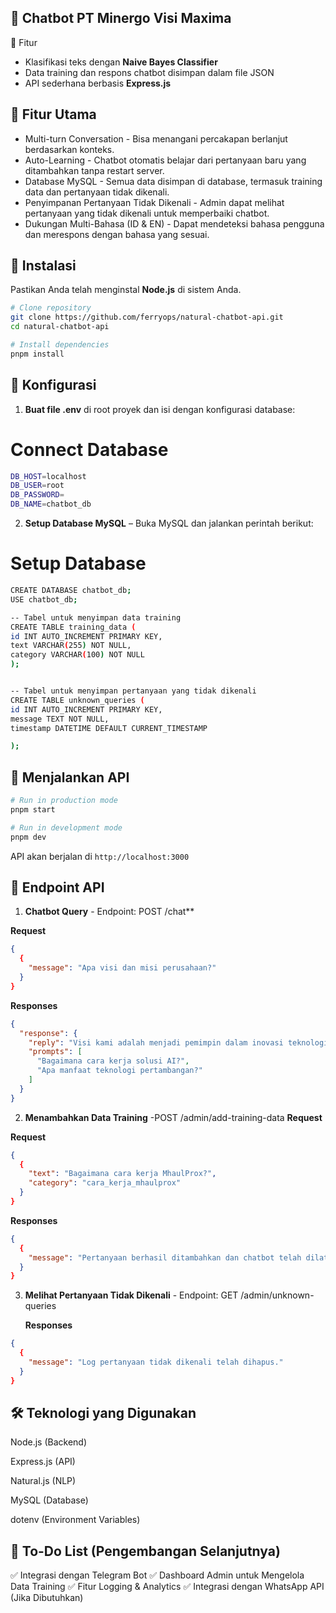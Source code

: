 ## 🚀 Chatbot PT Minergo Visi Maxima

🚀 Fitur

- Klasifikasi teks dengan **Naive Bayes Classifier**
- Data training dan respons chatbot disimpan dalam file JSON
- API sederhana berbasis **Express.js**

## 📌 Fitur Utama

- Multi-turn Conversation - Bisa menangani percakapan berlanjut berdasarkan konteks.
- Auto-Learning - Chatbot otomatis belajar dari pertanyaan baru yang ditambahkan tanpa restart server.
- Database MySQL - Semua data disimpan di database, termasuk training data dan pertanyaan tidak dikenali.
- Penyimpanan Pertanyaan Tidak Dikenali - Admin dapat melihat pertanyaan yang tidak dikenali untuk memperbaiki chatbot.
- Dukungan Multi-Bahasa (ID & EN) - Dapat mendeteksi bahasa pengguna dan merespons dengan bahasa yang sesuai.

## 📌 Instalasi

Pastikan Anda telah menginstal **Node.js** di sistem Anda.

```sh
# Clone repository
git clone https://github.com/ferryops/natural-chatbot-api.git
cd natural-chatbot-api

# Install dependencies
pnpm install
```

## 🔧 Konfigurasi

1. **Buat file .env** di root proyek dan isi dengan konfigurasi database:

# Connect Database

```sh
DB_HOST=localhost
DB_USER=root
DB_PASSWORD=
DB_NAME=chatbot_db
```

2. **Setup Database MySQL** – Buka MySQL dan jalankan perintah berikut:

# Setup Database

```sh
CREATE DATABASE chatbot_db;
USE chatbot_db;

-- Tabel untuk menyimpan data training
CREATE TABLE training_data (
id INT AUTO_INCREMENT PRIMARY KEY,
text VARCHAR(255) NOT NULL,
category VARCHAR(100) NOT NULL
);


-- Tabel untuk menyimpan pertanyaan yang tidak dikenali
CREATE TABLE unknown_queries (
id INT AUTO_INCREMENT PRIMARY KEY,
message TEXT NOT NULL,
timestamp DATETIME DEFAULT CURRENT_TIMESTAMP

);
```

## 🚀 Menjalankan API

```sh
# Run in production mode
pnpm start

# Run in development mode
pnpm dev
```

API akan berjalan di `http://localhost:3000`

## 📡 Endpoint API

1. **Chatbot Query** - Endpoint: POST /chat\*\*

**Request**

```json
{
  {
    "message": "Apa visi dan misi perusahaan?"
  }
}
```

**Responses**

```json
{
  "response": {
    "reply": "Visi kami adalah menjadi pemimpin dalam inovasi teknologi pertambangan berkelanjutan...",
    "prompts": [
      "Bagaimana cara kerja solusi AI?",
      "Apa manfaat teknologi pertambangan?"
    ]
  }
}
```

2. **Menambahkan Data Training** -POST /admin/add-training-data
   **Request**

**Request**

```json
{
  {
    "text": "Bagaimana cara kerja MhaulProx?",
    "category": "cara_kerja_mhaulprox"
  }
}
```

**Responses**

```json
{
  {
    "message": "Pertanyaan berhasil ditambahkan dan chatbot telah dilatih ulang!"
  }
}
```

3. **Melihat Pertanyaan Tidak Dikenali** - Endpoint: GET /admin/unknown-queries

   **Responses**

```json
{
  {
    "message": "Log pertanyaan tidak dikenali telah dihapus."
  }
}
```

## 🛠 Teknologi yang Digunakan

Node.js (Backend)

Express.js (API)

Natural.js (NLP)

MySQL (Database)

dotenv (Environment Variables)

## 📌 To-Do List (Pengembangan Selanjutnya)

✅ Integrasi dengan Telegram Bot
✅ Dashboard Admin untuk Mengelola Data Training
✅ Fitur Logging & Analytics
✅ Integrasi dengan WhatsApp API (Jika Dibutuhkan)
